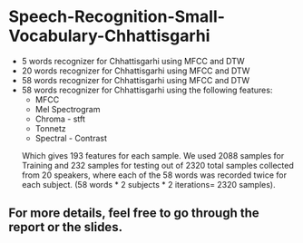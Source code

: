 # Speech-Recognition-Small-Vocabulary-Chhattisgarhi
<ul>
  <li>5 words recognizer for Chhattisgarhi using MFCC and DTW</li>
  <li>20 words recognizer for Chhattisgarhi using MFCC and DTW</li>
  <li>58 words recognizer for Chhattisgarhi using MFCC and DTW</li>
  <li>58 words recognizer for Chhattisgarhi using the following features:
    
   <ul>
      <li>MFCC</li>
      <li>Mel Spectrogram</li>
      <li>Chroma - stft</li>
      <li>Tonnetz</li>
      <li>Spectral - Contrast</li>
   </ul>
    
   Which gives 193 features for each sample. We used 2088 samples for Training and 232 samples for testing out of 2320 total samples        collected from 20 speakers, where each of the 58 words was recorded twice for each subject.
   (58 words * 2 subjects * 2 iterations= 2320 samples).
</li>
</ul>

## For more details, feel free to go through the report or the slides.
